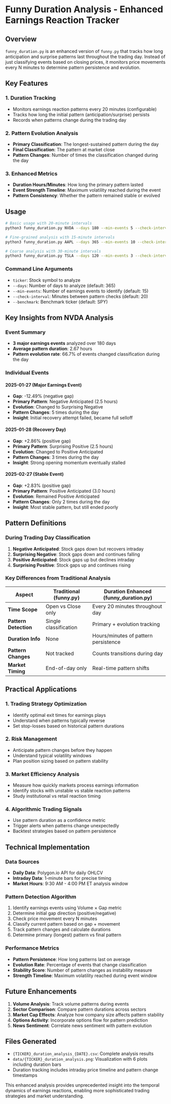 # Funny Duration Analysis - Enhanced Earnings Reaction Tracker

## Overview

`funny_duration.py` is an enhanced version of `funny.py` that tracks how long anticipation and surprise patterns last throughout the trading day. Instead of just classifying events based on closing prices, it monitors price movements every N minutes to determine pattern persistence and evolution.

## Key Features

### 1. **Duration Tracking**
- Monitors earnings reaction patterns every 20 minutes (configurable)
- Tracks how long the initial pattern (anticipation/surprise) persists
- Records when patterns change during the trading day

### 2. **Pattern Evolution Analysis**
- **Primary Classification**: The longest-sustained pattern during the day
- **Final Classification**: The pattern at market close
- **Pattern Changes**: Number of times the classification changed during the day

### 3. **Enhanced Metrics**
- **Duration Hours/Minutes**: How long the primary pattern lasted
- **Event Strength Timeline**: Maximum volatility reached during the event
- **Pattern Consistency**: Whether the pattern remained stable or evolved

## Usage

```bash
# Basic usage with 20-minute intervals
python3 funny_duration.py NVDA --days 180 --min-events 5 --check-interval 20

# Fine-grained analysis with 15-minute intervals
python3 funny_duration.py AAPL --days 365 --min-events 10 --check-interval 15

# Coarse analysis with 30-minute intervals  
python3 funny_duration.py TSLA --days 120 --min-events 3 --check-interval 30
```

### Command Line Arguments

- `ticker`: Stock symbol to analyze
- `--days`: Number of days to analyze (default: 365)
- `--min-events`: Number of earnings events to identify (default: 15)
- `--check-interval`: Minutes between pattern checks (default: 20)
- `--benchmark`: Benchmark ticker (default: SPY)

## Key Insights from NVDA Analysis

### Event Summary
- **3 major earnings events** analyzed over 180 days
- **Average pattern duration**: 2.67 hours
- **Pattern evolution rate**: 66.7% of events changed classification during the day

### Individual Events

#### 2025-01-27 (Major Earnings Event)
- **Gap**: -12.49% (negative gap)
- **Primary Pattern**: Negative Anticipated (2.5 hours)
- **Evolution**: Changed to Surprising Negative
- **Pattern Changes**: 5 times during the day
- **Insight**: Initial recovery attempt failed, became full selloff

#### 2025-01-28 (Recovery Day)
- **Gap**: +2.86% (positive gap)  
- **Primary Pattern**: Surprising Positive (2.5 hours)
- **Evolution**: Changed to Positive Anticipated
- **Pattern Changes**: 3 times during the day
- **Insight**: Strong opening momentum eventually stalled

#### 2025-02-27 (Stable Event)
- **Gap**: +2.83% (positive gap)
- **Primary Pattern**: Positive Anticipated (3.0 hours)
- **Evolution**: Remained Positive Anticipated
- **Pattern Changes**: Only 2 times during the day
- **Insight**: Most stable pattern, but still ended poorly

## Pattern Definitions

### During Trading Day Classification
1. **Negative Anticipated**: Stock gaps down but recovers intraday
2. **Surprising Negative**: Stock gaps down and continues falling
3. **Positive Anticipated**: Stock gaps up but declines intraday  
4. **Surprising Positive**: Stock gaps up and continues rising

### Key Differences from Traditional Analysis

| Aspect | Traditional (funny.py) | Duration Enhanced (funny_duration.py) |
|--------|----------------------|--------------------------------------|
| **Time Scope** | Open vs Close only | Every 20 minutes throughout day |
| **Pattern Detection** | Single classification | Primary + evolution tracking |
| **Duration Info** | None | Hours/minutes of pattern persistence |
| **Pattern Changes** | Not tracked | Counts transitions during day |
| **Market Timing** | End-of-day only | Real-time pattern shifts |

## Practical Applications

### 1. **Trading Strategy Optimization**
- Identify optimal exit times for earnings plays
- Understand when patterns typically reverse
- Set stop-losses based on historical pattern durations

### 2. **Risk Management**
- Anticipate pattern changes before they happen
- Understand typical volatility windows
- Plan position sizing based on pattern stability

### 3. **Market Efficiency Analysis**
- Measure how quickly markets process earnings information
- Identify stocks with unstable vs stable reaction patterns
- Study institutional vs retail reaction timing

### 4. **Algorithmic Trading Signals**
- Use pattern duration as a confidence metric
- Trigger alerts when patterns change unexpectedly
- Backtest strategies based on pattern persistence

## Technical Implementation

### Data Sources
- **Daily Data**: Polygon.io API for daily OHLCV
- **Intraday Data**: 1-minute bars for precise timing
- **Market Hours**: 9:30 AM - 4:00 PM ET analysis window

### Pattern Detection Algorithm
1. Identify earnings events using Volume × Gap metric
2. Determine initial gap direction (positive/negative)
3. Check price movement every N minutes
4. Classify current pattern based on gap + movement
5. Track pattern changes and calculate durations
6. Determine primary (longest) pattern vs final pattern

### Performance Metrics
- **Pattern Persistence**: How long patterns last on average
- **Evolution Rate**: Percentage of events that change classification
- **Stability Score**: Number of pattern changes as instability measure
- **Strength Timeline**: Maximum volatility reached during event window

## Future Enhancements

1. **Volume Analysis**: Track volume patterns during events
2. **Sector Comparison**: Compare pattern durations across sectors
3. **Market Cap Effects**: Analyze how company size affects pattern stability
4. **Options Activity**: Incorporate options flow for pattern prediction
5. **News Sentiment**: Correlate news sentiment with pattern evolution

## Files Generated

- `{TICKER}_duration_analysis_{DATE}.csv`: Complete analysis results
- `data/{TICKER}_duration_analysis.png`: Visualization with 6 plots including duration bars
- Duration tracking includes intraday price timeline and pattern change timestamps

This enhanced analysis provides unprecedented insight into the temporal dynamics of earnings reactions, enabling more sophisticated trading strategies and market understanding.
